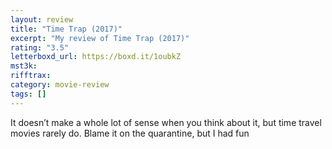 ```yaml
---
layout: review
title: "Time Trap (2017)"
excerpt: "My review of Time Trap (2017)"
rating: "3.5"
letterboxd_url: https://boxd.it/1oubkZ
mst3k:
rifftrax:
category: movie-review
tags: []
---
```


It doesn’t make a whole lot of sense when you think about it, but time travel movies rarely do. Blame it on the quarantine, but I had fun
